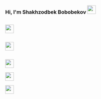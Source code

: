 ### Hi, I'm Shakhzodbek Bobobekov <img src="https://media.giphy.com/media/hvRJCLFzcasrR4ia7z/giphy.gif" width="27px" >
<code> <img src="https://www.freepnglogos.com/uploads/html5-logo-png/html5-logo-html-logo-10.png" width="27px" > </code>

<code> <img src="https://www.yolearnonline.com/img/css.png" width="27px" > </code>


<code> <img src="https://sass-lang.com/assets/img/styleguide/white-e44bed0d.png" width="27px" > </code>
<code> <img src="https://www.seekpng.com/png/small/142-1424682_bootstrap-icon-logo-black-and-white-white-background.png" width="27px" > </code>
<code> <img src="https://miro.medium.com/max/512/1*YWazhGyGmNs6K3HZE7lS7Q.png" width="27px" > </code>

